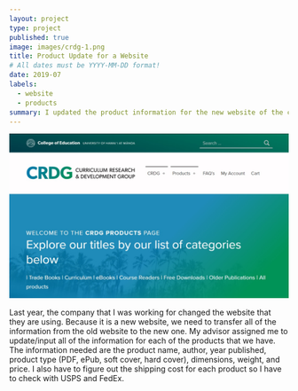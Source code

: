 ```yaml
---
layout: project
type: project
published: true
image: images/crdg-1.png
title: Product Update for a Website
# All dates must be YYYY-MM-DD format!
date: 2019-07
labels:
  - website
  - products
summary: I updated the product information for the new website of the company I was working for.
---
```


<img class="ui small top floated image" src="../images/CRDG.jpg">

Last year, the company that I was working for changed the website that they are using. Because it is a new website, we need to transfer all of the information from the old website to the new one. My advisor assigned me to update/input all of the information for each of the products that we have. The information needed are the product name, author, year published, product type (PDF, ePub, soft cover, hard cover), dimensions, weight, and price. I also have to figure out the shipping cost for each product so I have to check with USPS and FedEx. 

